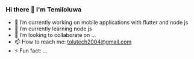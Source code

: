 ### Hi there 👋 I'm Temiloluwa
- 🔭 I’m currently working on mobile applications with flutter and node js
- 🌱 I’m currently learning node js
- 👯 I’m looking to collaborate on ...
- 📫 How to reach me: tolutech2004@gmail.com
- ⚡ Fun fact: ...

